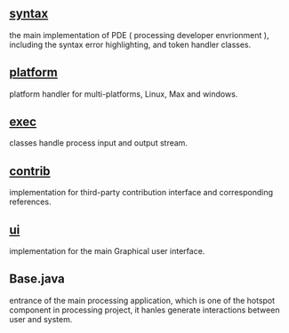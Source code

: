 

## [syntax](./syntax)

the main implementation of PDE ( processing developer envrionment ), including the syntax error highlighting, and token handler classes.

## [platform](./platform)

platform handler for multi-platforms, Linux, Max and windows. 

## [exec](./exec)

classes handle process input and output stream.

## [contrib](./contrib)
implementation for third-party contribution interface and corresponding references.

## [ui](./ui)
implementation for the main Graphical user interface.

## Base.java
entrance of the main processing application, which is one of the hotspot component in processing project, it hanles generate interactions between user and system.



